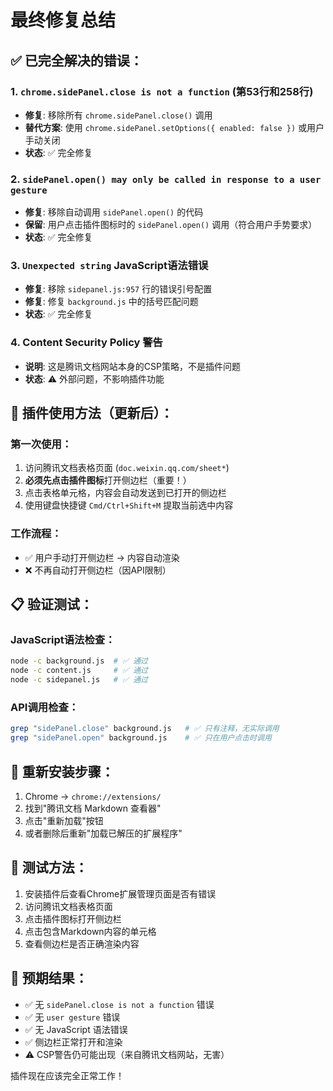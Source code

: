 # 最终修复总结

## ✅ 已完全解决的错误：

### 1. `chrome.sidePanel.close is not a function` (第53行和258行)
- **修复**: 移除所有 `chrome.sidePanel.close()` 调用
- **替代方案**: 使用 `chrome.sidePanel.setOptions({ enabled: false })` 或用户手动关闭
- **状态**: ✅ 完全修复

### 2. `sidePanel.open() may only be called in response to a user gesture`
- **修复**: 移除自动调用 `sidePanel.open()` 的代码
- **保留**: 用户点击插件图标时的 `sidePanel.open()` 调用（符合用户手势要求）
- **状态**: ✅ 完全修复

### 3. `Unexpected string` JavaScript语法错误
- **修复**: 移除 `sidepanel.js:957` 行的错误引号配置
- **修复**: 修复 `background.js` 中的括号匹配问题
- **状态**: ✅ 完全修复

### 4. Content Security Policy 警告
- **说明**: 这是腾讯文档网站本身的CSP策略，不是插件问题
- **状态**: ⚠️ 外部问题，不影响插件功能

## 🔧 插件使用方法（更新后）：

### 第一次使用：
1. 访问腾讯文档表格页面 (`doc.weixin.qq.com/sheet*`)
2. **必须先点击插件图标**打开侧边栏（重要！）
3. 点击表格单元格，内容会自动发送到已打开的侧边栏
4. 使用键盘快捷键 `Cmd/Ctrl+Shift+M` 提取当前选中内容

### 工作流程：
- ✅ 用户手动打开侧边栏 → 内容自动渲染
- ❌ 不再自动打开侧边栏（因API限制）

## 📋 验证测试：

### JavaScript语法检查：
```bash
node -c background.js  # ✅ 通过
node -c content.js     # ✅ 通过  
node -c sidepanel.js   # ✅ 通过
```

### API调用检查：
```bash
grep "sidePanel.close" background.js   # ✅ 只有注释，无实际调用
grep "sidePanel.open" background.js    # ✅ 只在用户点击时调用
```

## 🚀 重新安装步骤：

1. Chrome → `chrome://extensions/`
2. 找到"腾讯文档 Markdown 查看器"
3. 点击"重新加载"按钮
4. 或者删除后重新"加载已解压的扩展程序"

## 📱 测试方法：

1. 安装插件后查看Chrome扩展管理页面是否有错误
2. 访问腾讯文档表格页面
3. 点击插件图标打开侧边栏
4. 点击包含Markdown内容的单元格
5. 查看侧边栏是否正确渲染内容

## 🎯 预期结果：

- ✅ 无 `sidePanel.close is not a function` 错误
- ✅ 无 `user gesture` 错误  
- ✅ 无 JavaScript 语法错误
- ✅ 侧边栏正常打开和渲染
- ⚠️ CSP警告仍可能出现（来自腾讯文档网站，无害）

插件现在应该完全正常工作！